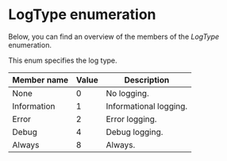 # LogType enumeration

Below, you can find an overview of the members of the *LogType* enumeration.

This enum specifies the log type.

| Member name | Value | Description            |
|-------------|-------|------------------------|
| None        | 0     | No logging.            |
| Information | 1     | Informational logging. |
| Error       | 2     | Error logging.         |
| Debug       | 4     | Debug logging.         |
| Always      | 8     | Always.                |
